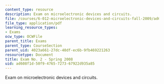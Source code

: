 ```yaml
---
content_type: resource
description: Exam on microelectronic devices and circuits.
file: /courses/6-012-microelectronic-devices-and-circuits-fall-2009/ad608f1d50f94765727367922d935a85_MIT6_012F09_exam2_s08.pdf
file_type: application/pdf
learning_resource_types:
- Exams
ocw_type: OCWFile
parent_title: Exams
parent_type: CourseSection
parent_uid: 4023a661-27dc-40df-ec6b-9fb469221263
resourcetype: Document
title: Exam No. 2 - Spring 2008
uid: ad608f1d-50f9-4765-7273-67922d935a85
---
```

Exam on microelectronic devices and circuits.

